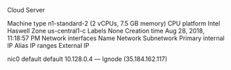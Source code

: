 Cloud Server 

Machine type
n1-standard-2 (2 vCPUs, 7.5 GB memory)
CPU platform
Intel Haswell
Zone
us-central1-c
Labels
None
Creation time
Aug 28, 2018, 11:18:57 PM
Network interfaces
Name 	Network 	Subnetwork 	Primary internal IP 	Alias IP ranges 	External IP 	

nic0 	default 	default 	  10.128.0.4 	— 	       lgnode           (35.184.162.117)

